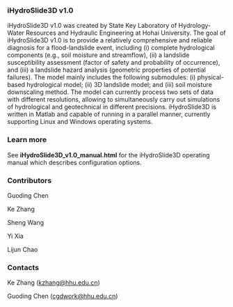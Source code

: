 ### iHydroSlide3D v1.0

iHydroSlide3D v1.0 was created by State Key Laboratory of Hydrology-Water Resources and Hydraulic Engineering at Hohai University. The goal of iHydroSlide3D v1.0 is to provide a relatively comprehensive and reliable diagnosis for a flood-landslide event, including (i) complete hydrological components (e.g., soil moisture and streamflow), (ii) a landslide susceptibility assessment (factor of safety and probability of occurrence), and (iii) a landslide hazard analysis (geometric properties of potential failures). The model mainly includes the following submodules: (i) physical-based hydrological model; (ii) 3D landslide model; and (iii) soil moisture downscaling method. The model can currently process two sets of data with different resolutions, allowing to simultaneously carry out simulations of hydrological and geotechnical in different precisions. iHydroSlide3D is written in Matlab and capable of running in a parallel manner, currently supporting Linux and Windows operating systems.

### Learn more

See **iHydroSlide3D_v1.0_manual.html** for the iHydroSlide3D operating manual which describes configuration options.

### Contributors

Guoding Chen

Ke Zhang

Sheng Wang

Yi Xia

Lijun Chao

### Contacts

Ke Zhang (kzhang@hhu.edu.cn)

Guoding Chen (cgdwork@hhu.edu.cn)